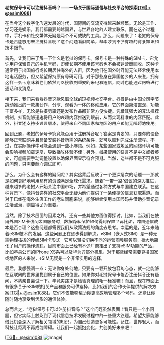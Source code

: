 **老挝保号卡可以注册抖音吗？——一场关于国际通信与社交平台的探索[[TG💪+ @esim1088](https://t.me/s/esim1088)]**

在当今这个数字化飞速发展的时代，国际间的交流变得越来越频繁。无论是工作、学习还是娱乐，我们都需要跨越国界，与世界各地的人建立联系。而在这个过程中，手机卡和社交媒体无疑是两个不可或缺的工具。那么，问题来了：老挝的保号卡是否能够用来注册抖音呢？这个问题看似简单，却牵涉到不少有趣的背景知识和技术细节。

首先，让我们来了解一下什么是老挝的保号卡。保号卡是一种特殊的SIM卡，它允许用户保留自己的手机号码，即使长期不使用该号码也不会被运营商回收。这种卡通常用于出国旅行或长期居住海外的人群，因为他们在国外时可能无法经常使用本地电话服务，但又希望保持原有号码可用。对于那些身在异国他乡的人来说，拥有这样一张卡意味着他们依然可以接收到重要的来电和短信，同时也能通过网络进行通话和发消息。

接下来，我们来看看抖音这款风靡全球的短视频社交平台。抖音是由中国公司字节跳动推出的一款集创作、分享、观看为一体的移动应用。它的界面简洁直观，功能丰富多样，无论是拍摄剪辑还是发布作品都非常方便快捷。凭借其强大的算法推荐机制，抖音能够迅速将用户的兴趣内容推送到眼前，从而实现精准的内容匹配。此外，抖音还支持多语言版本，使得来自不同国家和地区的用户都能无障碍地使用。

回到正题，老挝的保号卡究竟能否用于注册抖音呢？答案是肯定的，只要你的设备能够正常联网并且具备安装抖音所需的系统条件，就可以顺利完成注册流程。不过，在实际操作中可能会遇到一些小麻烦。例如，某些国家或地区的网络环境可能会影响视频加载速度，导致播放体验不佳；另外，如果使用的语言不是中文或者英文，可能需要手动调整设置以确保界面显示符合预期。当然，这些都不是不可克服的问题，只需要耐心调试即可。

那么，为什么会有这样的疑问呢？其实这背后反映了一个更深层次的话题——那就是如何更好地利用现有的资源满足全球化需求。随着“一带一路”倡议的深入推进，越来越多的老挝人开始关注中国市场，并希望通过各种方式与中国建立联系。在这种背景下，像抖音这样的社交平台无疑为他们提供了一条便捷的信息获取渠道。而对于已经在海外生活工作的老挝同胞来说，能够继续使用本国号码并借助抖音记录生活点滴，则显得尤为重要。

当然，除了技术层面的因素之外，还有一些其他方面值得探讨。比如，当我们在使用外国SIM卡访问本国服务时，数据隐私保护如何得到保障？再比如，跨国通信成本是否合理？这些问题都需要我们从政策法规的角度去思考。幸运的是，近年来随着eSIM技术的发展，这些问题正在逐步得到解决。eSIM（嵌入式SIM）是一种无需物理插拔的传统SIM卡形式，它可以轻松切换不同的运营商和服务商，极大地简化了用户的操作流程。目前市面上已经有不少厂商推出了支持eSIM功能的产品，比如苹果公司的iPhone XS系列以及华为的部分机型。对于那些经常需要更换国家或地区的人来说，eSIM无疑是一个非常实用的选择。

最后，我想强调一点：无论你身处何地，只要有一颗开放包容的心态，就一定能够在互联网的世界里找到属于自己的位置。如果你对老挝保号卡能否注册抖音还有疑问，不妨亲自尝试一下。毕竟实践才是检验真理的唯一标准嘛！而且，现在市面上有很多关于eSIM的相关产品和服务可供选择，比如我们的合作伙伴提供的解决方案[[TG💪+ @esim1088](https://t.me/s/esim1088)]。它们不仅能够帮助你更高效地管理多个号码，还能让你随时随地享受到优质的通信体验。

总而言之，“老挝保号卡可以注册抖音吗？”这个问题虽然表面上看只是一个小问题，但它实际上触及到了现代信息技术发展过程中的一些重大议题。希望大家能够借此机会深入了解相关领域的知识，为自己创造更多可能性。记住，世界很大，而科技让距离不再成为障碍。让我们一起拥抱变化，共创美好未来吧！

[[TG💪+ @esim1088](https://t.me/s/esim1088) ![Image](https://i.postimg.cc/4NQfJmqS/Snipaste-2025-05-13-00-14-12.png)]